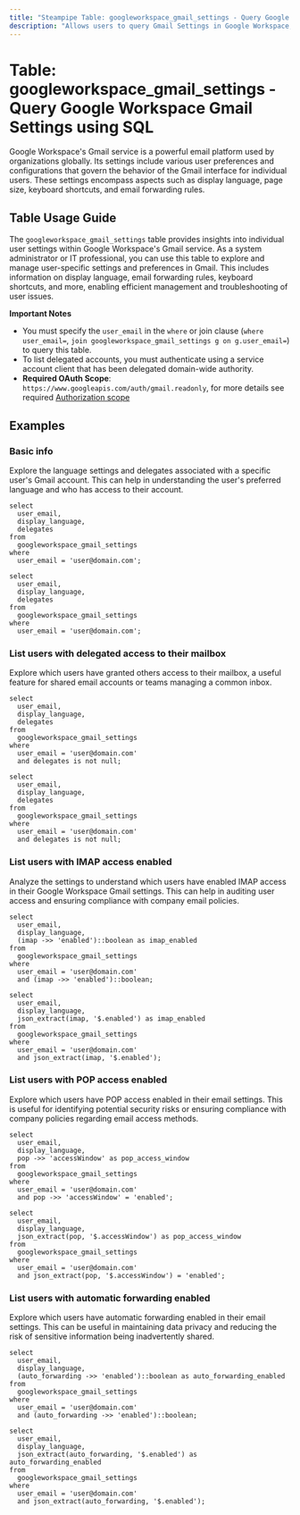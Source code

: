 ```yaml
---
title: "Steampipe Table: googleworkspace_gmail_settings - Query Google Workspace Gmail Settings using SQL"
description: "Allows users to query Gmail Settings in Google Workspace, providing insights into individual user settings and preferences within Gmail."
---
```


# Table: googleworkspace_gmail_settings - Query Google Workspace Gmail Settings using SQL

Google Workspace's Gmail service is a powerful email platform used by organizations globally. Its settings include various user preferences and configurations that govern the behavior of the Gmail interface for individual users. These settings encompass aspects such as display language, page size, keyboard shortcuts, and email forwarding rules.

## Table Usage Guide

The `googleworkspace_gmail_settings` table provides insights into individual user settings within Google Workspace's Gmail service. As a system administrator or IT professional, you can use this table to explore and manage user-specific settings and preferences in Gmail. This includes information on display language, email forwarding rules, keyboard shortcuts, and more, enabling efficient management and troubleshooting of user issues.

**Important Notes**
- You must specify the `user_email` in the `where` or join clause (`where user_email=`, `join googleworkspace_gmail_settings g on g.user_email=`) to query this table.
- To list delegated accounts, you must authenticate using a service account client that has been delegated domain-wide authority.
- **Required OAuth Scope**: `https://www.googleapis.com/auth/gmail.readonly`, for more details see required [Authorization scope](https://developers.google.com/workspace/gmail/api/auth/scopes)

## Examples

### Basic info
Explore the language settings and delegates associated with a specific user's Gmail account. This can help in understanding the user's preferred language and who has access to their account.

```sql+postgres
select
  user_email,
  display_language,
  delegates
from
  googleworkspace_gmail_settings
where
  user_email = 'user@domain.com';
```

```sql+sqlite
select
  user_email,
  display_language,
  delegates
from
  googleworkspace_gmail_settings
where
  user_email = 'user@domain.com';
```

### List users with delegated access to their mailbox
Explore which users have granted others access to their mailbox, a useful feature for shared email accounts or teams managing a common inbox.

```sql+postgres
select
  user_email,
  display_language,
  delegates
from
  googleworkspace_gmail_settings
where
  user_email = 'user@domain.com'
  and delegates is not null;
```

```sql+sqlite
select
  user_email,
  display_language,
  delegates
from
  googleworkspace_gmail_settings
where
  user_email = 'user@domain.com'
  and delegates is not null;
```

### List users with IMAP access enabled
Analyze the settings to understand which users have enabled IMAP access in their Google Workspace Gmail settings. This can help in auditing user access and ensuring compliance with company email policies.

```sql+postgres
select
  user_email,
  display_language,
  (imap ->> 'enabled')::boolean as imap_enabled
from
  googleworkspace_gmail_settings
where
  user_email = 'user@domain.com'
  and (imap ->> 'enabled')::boolean;
```

```sql+sqlite
select
  user_email,
  display_language,
  json_extract(imap, '$.enabled') as imap_enabled
from
  googleworkspace_gmail_settings
where
  user_email = 'user@domain.com'
  and json_extract(imap, '$.enabled');
```

### List users with POP access enabled
Explore which users have POP access enabled in their email settings. This is useful for identifying potential security risks or ensuring compliance with company policies regarding email access methods.

```sql+postgres
select
  user_email,
  display_language,
  pop ->> 'accessWindow' as pop_access_window
from
  googleworkspace_gmail_settings
where
  user_email = 'user@domain.com'
  and pop ->> 'accessWindow' = 'enabled';
```

```sql+sqlite
select
  user_email,
  display_language,
  json_extract(pop, '$.accessWindow') as pop_access_window
from
  googleworkspace_gmail_settings
where
  user_email = 'user@domain.com'
  and json_extract(pop, '$.accessWindow') = 'enabled';
```

### List users with automatic forwarding enabled
Explore which users have automatic forwarding enabled in their email settings. This can be useful in maintaining data privacy and reducing the risk of sensitive information being inadvertently shared.

```sql+postgres
select
  user_email,
  display_language,
  (auto_forwarding ->> 'enabled')::boolean as auto_forwarding_enabled
from
  googleworkspace_gmail_settings
where
  user_email = 'user@domain.com'
  and (auto_forwarding ->> 'enabled')::boolean;
```

```sql+sqlite
select
  user_email,
  display_language,
  json_extract(auto_forwarding, '$.enabled') as auto_forwarding_enabled
from
  googleworkspace_gmail_settings
where
  user_email = 'user@domain.com'
  and json_extract(auto_forwarding, '$.enabled');
```
